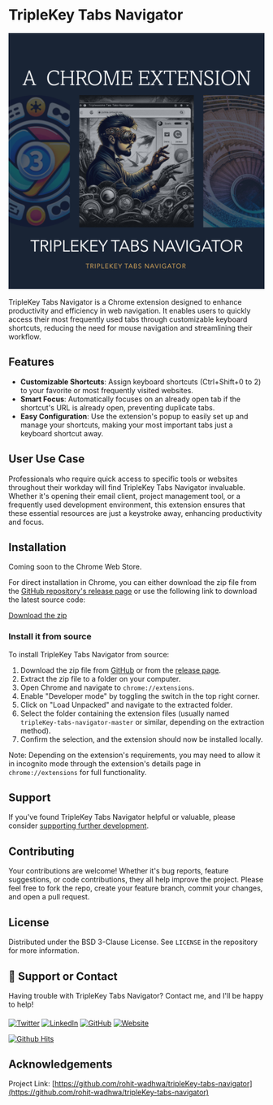 # TripleKey Tabs Navigator
![TripleKey Tabs Navigator](images/banner.png)

TripleKey Tabs Navigator is a Chrome extension designed to enhance productivity and efficiency in web navigation. It enables users to quickly access their most frequently used tabs through customizable keyboard shortcuts, reducing the need for mouse navigation and streamlining their workflow.

## Features

- **Customizable Shortcuts**: Assign keyboard shortcuts (Ctrl+Shift+0 to 2) to your favorite or most frequently visited websites.
- **Smart Focus**: Automatically focuses on an already open tab if the shortcut's URL is already open, preventing duplicate tabs.
- **Easy Configuration**: Use the extension's popup to easily set up and manage your shortcuts, making your most important tabs just a keyboard shortcut away.

## User Use Case

Professionals who require quick access to specific tools or websites throughout their workday will find TripleKey Tabs Navigator invaluable. Whether it's opening their email client, project management tool, or a frequently used development environment, this extension ensures that these essential resources are just a keystroke away, enhancing productivity and focus.

## Installation

Coming soon to the Chrome Web Store.

For direct installation in Chrome, you can either download the zip file from the [GitHub repository's release page](https://github.com/rohit-wadhwa/tripleKey-tabs-navigator/releases) or use the following link to download the latest source code:

[Download the zip](https://github.com/rohit-wadhwa/tripleKey-tabs-navigator/archive/master.zip)

### Install it from source

To install TripleKey Tabs Navigator from source:

1. Download the zip file from [GitHub](https://github.com/rohit-wadhwa/tripleKey-tabs-navigator/archive/master.zip) or from the [release page](https://github.com/rohit-wadhwa/tripleKey-tabs-navigator/releases).
2. Extract the zip file to a folder on your computer.
3. Open Chrome and navigate to `chrome://extensions`.
4. Enable "Developer mode" by toggling the switch in the top right corner.
5. Click on "Load Unpacked" and navigate to the extracted folder.
6. Select the folder containing the extension files (usually named `tripleKey-tabs-navigator-master` or similar, depending on the extraction method).
7. Confirm the selection, and the extension should now be installed locally.

Note: Depending on the extension's requirements, you may need to allow it in incognito mode through the extension's details page in `chrome://extensions` for full functionality.


## Support

If you've found TripleKey Tabs Navigator helpful or valuable, please consider [supporting further development](https://www.buymeacoffee.com/rohit.wadhwa).

## Contributing

Your contributions are welcome! Whether it's bug reports, feature suggestions, or code contributions, they all help improve the project. Please feel free to fork the repo, create your feature branch, commit your changes, and open a pull request.

## License

Distributed under the BSD 3-Clause License. See `LICENSE` in the repository for more information.

## 📢 Support or Contact

Having trouble with TripleKey Tabs Navigator? Contact me, and I'll be happy to help!

####
<a href="https://twitter.com/RohitWadhwa52" target="_blank"><img src="https://raw.githubusercontent.com/nakulbhati/nakulbhati/master/contain/tw.png" alt="Twitter" width="30"></a>
<a href="https://www.linkedin.com/in/rohit-wadhwa" target="_blank"><img src="https://raw.githubusercontent.com/nakulbhati/nakulbhati/master/contain/in.png" alt="LinkedIn" width="30"></a>
<a href="https://github.com/rohit-wadhwa" target="_blank"><img src="https://raw.githubusercontent.com/nakulbhati/nakulbhati/master/contain/git.png" alt="GitHub" width="30"></a>
<a href="https://about.me/rohit.wadhwa" target="_blank"><img src="https://raw.githubusercontent.com/nakulbhati/nakulbhati/master/contain/www.png" alt="Website" width="30"></a>

[![Github Hits](https://hits.sh/github.com/rohit-wadhwa/tripleKey-tabs-navigator.svg)](https://github.com/rohit-wadhwa/tripleKey-tabs-navigator/)

## Acknowledgements

Project Link: [https://github.com/rohit-wadhwa/tripleKey-tabs-navigator](https://github.com/rohit-wadhwa/tripleKey-tabs-navigator)
